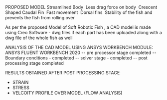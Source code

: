 PROPOSED MODEL 
Streamlined Body 
         Less drag force on body 
Crescent Shaped Caudal Fin
         Fast movement 
Dorsal fins
         Stability of the fish and prevents the fish from rolling over 

As per the proposed Model of Soft Robotic Fish , a CAD model is made using Creo Software - dwg files if each part has been uploaded along with a dwg file of the whole fish as well

ANALYSIS OF THE CAD MODEL
USING ANSYS WORKBENCH
MODULE: ANSYS FLUENT WORKBENCH 2020 
  -- pre processor stage completed 
  -- Boundary conditions - completed 
  -- solver stage - completed 
  -- post processing stage completed
  
RESULTS OBTAINED AFTER POST PROCESSING STAGE 

   * STRAIN 
   * STRESS 
   * VELCOITY PROFILE OVER MODEL (FLOW ANALYSIS)
    
    
